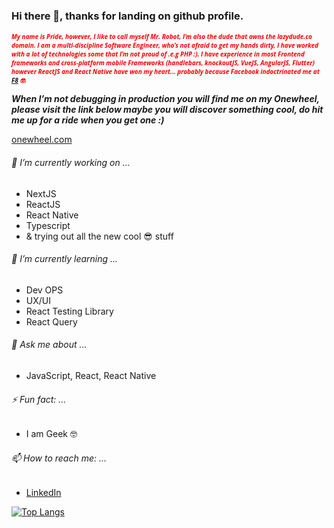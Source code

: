 ### Hi there 👋, thanks for landing on github profile.


<span style="font-family:'Open Sans'; font-size:10px;color: red;">***My name is Pride, however, I like to call myself Mr. Robot, I’m also the dude that owns the lazydude.co domain.
I am a multi-discipline Software Engineer, who’s not afraid to get my hands dirty, I have worked with a lot of technologies some that I’m not proud of .e.g PHP :).
I have experience in most Frontend frameworks and cross-platform mobile Frameworks (handlebars, knockoutJS, VueJS, AngularJS, Flutter) however ReactJS and React Native have won my heart... probably because Facebook indoctrinated me at [F8](https://developers.facebook.com/blog/post/2019/05/16/F8-2019-hackathon-winners-announced/) 🤓.***</span>

***When I’m not debugging in production you will find me on my Onewheel, please visit the link below maybe you will discover something cool, do hit me up for a ride when you get one :)***

[onewheel.com](https://onewheel.com)


###### 🔭 I’m currently working on ...
- NextJS
- ReactJS
- React Native
- Typescript 
- & trying out all the new cool 😎 stuff

###### 🌱 I’m currently learning ...
- Dev OPS
- UX/UI
- React Testing Library
- React Query

###### 💬 Ask me about ...
- JavaScript, React, React Native

###### ⚡ Fun fact: ...
- I am Geek 🤓

###### 📫 How to reach me: ...
- [LinkedIn](https://www.linkedin.com/in/pridemusvaire)

[![Top Langs](https://github-readme-stats.vercel.app/api/top-langs/?username=pridemusvaire)](https://github.com/anuraghazra/github-readme-stats)

<!--
**pridemusvaire/pridemusvaire** is a ✨ _special_ ✨ repository because its `README.md` (this file) appears on your GitHub profile.

Here are some ideas to get you started:


- 👯 I’m looking to collaborate on ...
- 🤔 I’m looking for help with ...

- 😄 Pronouns: ...

-->
